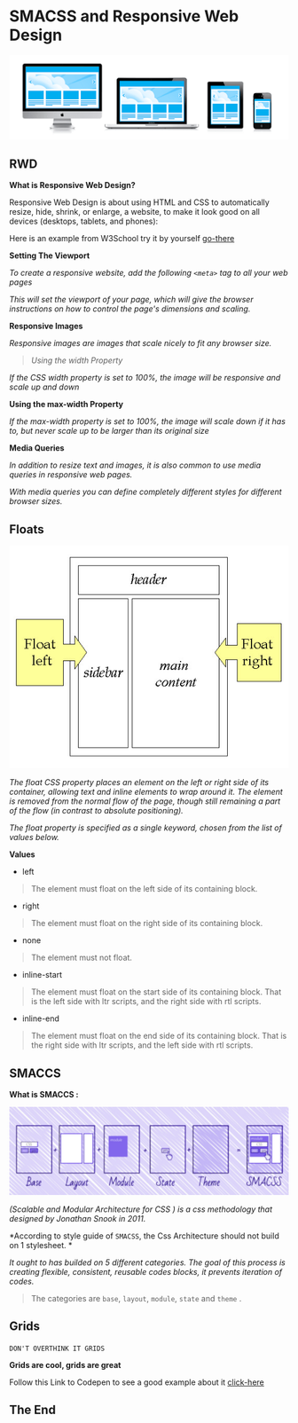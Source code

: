  # SMACSS and Responsive Web Design

 ![RWD](imgs/RWD.png)

## RWD

**What is Responsive Web Design?**

 
Responsive Web Design is about using HTML and CSS to automatically resize, hide, shrink, or enlarge, a website, to make it look good on all devices (desktops, tablets, and phones):

Here is an example from W3School try it by yourself [go-there](https://www.w3schools.com/html/tryit.asp?filename=tryhtml_responsive_page)


**Setting The Viewport**

*To create a responsive website, add the following `<meta>` tag to all your web pages*

*This will set the viewport of your page, which will give the browser instructions on how to control the page's dimensions and scaling.*

**Responsive Images**

*Responsive images are images that scale nicely to fit any browser size.*

>*Using the width Property*

*If the CSS width property is set to 100%, the image will be responsive and scale up and down*

**Using the max-width Property**

*If the max-width property is set to 100%, the image will scale down if it has to, but never scale up to be larger than its original size*

**Media Queries**

*In addition to resize text and images, it is also common to use media queries in responsive web pages.*

*With media queries you can define completely different styles for different browser sizes.*

## Floats

![float](imgs/float.jpg)


*The float CSS property places an element on the left or right side of its container, allowing text and inline elements to wrap around it. The element is removed from the normal flow of the page, though still remaining a part of the flow (in contrast to absolute positioning).*

*The float property is specified as a single keyword, chosen from the list of values below.*

**Values**

- left
>The element must float on the left side of its containing block.

- right
>The element must float on the right side of its containing block.

- none
>The element must not float.

- inline-start
>The element must float on the start side of its containing block. That is the left side with ltr scripts, and the right side with rtl scripts.

- inline-end
>The element must float on the end side of its containing block. That is the right side with ltr scripts, and the left side with rtl scripts.

## SMACCS

**What is SMACCS :**

![SMACSS](imgs/smaccs.png)


*(Scalable and Modular Architecture for CSS ) is a css methodology that designed by Jonathan Snook in 2011.*

*According to style guide of `SMACSS`, the Css Architecture should not build on 1 stylesheet. *

*It ought to has builded on 5 different categories. The goal of this process is creating flexible, consistent, reusable codes blocks, it prevents iteration of codes.*

>The categories are `base`, `layout`, `module`, `state` and `theme` .

## Grids 

`DON'T OVERTHINK IT GRIDS`

**Grids are cool, grids are great**

Follow this Link to Codepen to see a good example about it [click-here](https://codepen.io/noele/pen/AjwuL)

## The End 